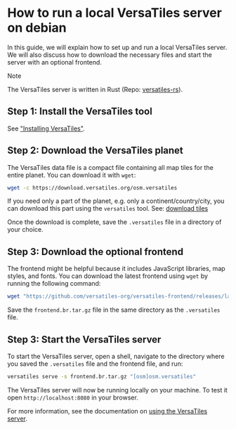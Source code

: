# How to run a local VersaTiles server on debian

In this guide, we will explain how to set up and run a local VersaTiles server. We will also discuss how to download the necessary files and start the server with an optional frontend.

> [!NOTE]
> The VersaTiles server is written in Rust (Repo: [versatiles-rs](https://github.com/versatiles-org/versatiles-rs)).


## Step 1: Install the VersaTiles tool

See ["Installing VersaTiles"](install_versatiles.md).

## Step 2: Download the VersaTiles planet

The VersaTiles data file is a compact file containing all map tiles for the entire planet. You can download it with `wget`:

```bash
wget -c https://download.versatiles.org/osm.versatiles
```

If you need only a part of the planet, e.g. only a continent/country/city, you can download this part using the `versatiles` tool. See: [download tiles](download_tiles.md#partial-download)

Once the download is complete, save the `.versatiles` file in a directory of your choice.

## Step 3: Download the optional frontend

The frontend might be helpful because it includes JavaScript libraries, map styles, and fonts. You can download the latest frontend using `wget` by running the following command:

```bash
wget "https://github.com/versatiles-org/versatiles-frontend/releases/latest/download/frontend.br.tar.gz"
```

Save the `frontend.br.tar.gz` file in the same directory as the `.versatiles` file.

## Step 3: Start the VersaTiles server

To start the VersaTiles server, open a shell, navigate to the directory where you saved the `.versatiles` file and the frontend file, and run:

```bash
versatiles serve -s frontend.br.tar.gz "[osm]osm.versatiles"
```

The VersaTiles server will now be running locally on your machine. To test it open `http://localhost:8080` in your browser.

For more information, see the documentation on [using the VersaTiles server](https://docs.versatiles.org/basics/versatiles_server#usage).
